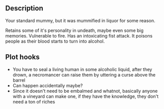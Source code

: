 ## Description

Your standard mummy, but it was mummified in liquor for some reason.

Retains some of it's personality in undeath, maybe even some big memories. Vulnerable to fire. Has an intoxicating fist attack. It poisons people as their blood starts to turn into alcohol.

## Plot hooks

* You have to seal a living human in some alcoholic liquid, after they drown, a necromancer can raise them by uttering a curse above the barrel
* Can happen accidentally maybe?
* Since it doesn't need to be embalmed and whatnot, basically anyone with a vineyard can make one, if they have the knowledge, they don't need a ton of riches
